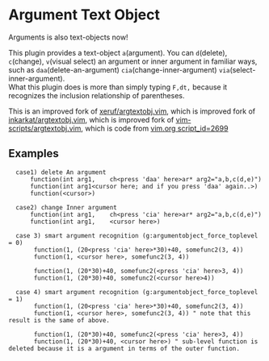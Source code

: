 # Argument Text Object
Arguments is also text-objects now!

This plugin provides a text-object `a`(argument).
You can `d`(delete), `c`(change), `v`(visual select) an argument or inner argument in familiar ways,
such as `daa`(delete-an-argument) `cia`(change-inner-argument) `via`(select-inner-argument).  
What this plugin does is more than simply typing `F,dt,`
because it recognizes the inclusion relationship of parentheses.

This is an improved fork of [xeruf/argtextobj.vim](https://github.com/xeruf/argtextobj.vim),
which is improved fork of [inkarkat/argtextobj.vim](https://github.com/inkarkat/argtextobj.vim),
which is improved fork of [vim-scripts/argtextobj.vim](https://github.com/vim-scripts/argtextobj.vim),
which is code from [vim.org script_id=2699](https://www.vim.org/scripts/script.php?script_id=2699)

## Examples
```
  case1) delete An argument
      function(int arg1,    ch<press 'daa' here>ar* arg2="a,b,c(d,e)")
      function(int arg1<cursor here; and if you press 'daa' again..>)
      function(<cursor>)

  case2) change Inner argument
      function(int arg1,    ch<press 'cia' here>ar* arg2="a,b,c(d,e)")
      function(int arg1,    <cursor here>)
      
  case 3) smart argument recognition (g:argumentobject_force_toplevel = 0)
       function(1, (20<press 'cia' here>*30)+40, somefunc2(3, 4))
       function(1, <cursor here>, somefunc2(3, 4))
       
       function(1, (20*30)+40, somefunc2(<press 'cia' here>3, 4))
       function(1, (20*30)+40, somefunc2(<cursor here>4))

  case 4) smart argument recognition (g:argumentobject_force_toplevel = 1)
       function(1, (20<press 'cia' here>*30)+40, somefunc2(3, 4))
       function(1, <cursor here>, somefunc2(3, 4)) " note that this result is the same of above.
       
       function(1, (20*30)+40, somefunc2(<press 'cia' here>3, 4))
       function(1, (20*30)+40, <cursor here>) " sub-level function is deleted because it is a argument in terms of the outer function.
```
